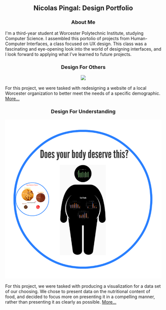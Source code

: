 <h2 align="center"> Nicolas Pingal: Design Portfolio </h2>

<h3 align="center"> About Me </h3>
I'm a third-year student at Worcester Polytechnic Institute, studying Computer Science. I assembled this portolio of projects from Human-Computer Interfaces, a class focused on UX design. This class was a fascinating and eye-opening look into the world of designing interfaces, and I look forward to applying what I've learned to future projects.
<h3 align="center">Design For Others</h3>
<p align="center">
 
  <img src="https://github.com/Nicolas-Pingal/Nicolas-Pingal-Design-Portfolio/blob/master/Project1.png">
  
For this project, we were tasked with redesigning a website of a local Worcester organization to better meet the needs of a specific demographic. <a href="https://medium.com/@nicolas.pingal/designing-for-others-technocopia-for-high-school-students-174b71d7971f">More...</a>
</p>

<h3 align="center">Design For Understanding</h3>
<p align="center">
 
  <img src="/Project2.png">
  
For this project, we were tasked with producing a visualization for a data set of our choosing. We chose to present data on the nutritional content of food, and decided to focus more on presenting it in a compelling manner, rather than presenting it as clearly as possible.  <a href="https://medium.com/@nicolas.pingal/design-for-understanding-presenting-food-data-c776ab06617f">More...</a>
</p>
